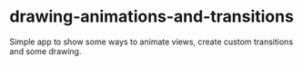 # drawing-animations-and-transitions
Simple app to show some ways to animate views, create custom transitions and some drawing.
